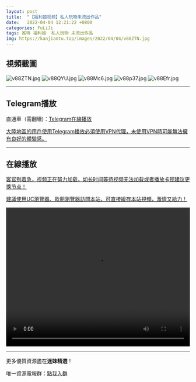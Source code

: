```yaml
---
layout: post
title:  "【福利姬视频】私人玩物未流出作品"
date:   2022-04-04 12:21:22 +0800
categories: FuLiJi
tags: 推特 福利姬  私人玩物 未流出作品
img: https://kanjiantu.top/images/2022/04/04/v88ZTN.jpg
---
```



## 視頻截圖

![v88ZTN.jpg](https://kanjiantu.top/images/2022/04/04/v88ZTN.jpg)
![v88QYU.jpg](https://kanjiantu.top/images/2022/04/04/v88QYU.jpg)
![v88Mc6.jpg](https://kanjiantu.top/images/2022/04/04/v88Mc6.jpg)
![v88p37.jpg](https://kanjiantu.top/images/2022/04/04/v88p37.jpg)
![v88Efr.jpg](https://kanjiantu.top/images/2022/04/04/v88Efr.jpg)

* * *
## Telegram播放

直通車（需翻墻)：[Telegram在線播放](https://t.me/mimeijingxuan/446)

<u>大陸地區的用戶使用Telegram播放必須使用VPN代理，未使用VPN時可能無法擁有良好的體驗感。</u> 
* * *
## 在線播放
<u>客官别着急，视频正在努力加载，如长时间等待视频无法加载或者播放卡顿建议更换节点！</u>

<u>建議使用UC瀏覽器、歐朋瀏覽器訪問本站，可直接緩存本站視頻，激情又給力！</u>
<center><video src="https://cdn.publer.io/uploads/videos/624a7424db279713e435d4fc/fa5c091315844dc91a1b7883b67ebdff.mp4" width="100%" height="380px" controls="controls"></video></center>

* * *
更多優質資源盡在**迷妹精選**！

唯一資源電報群：[點我入群](https://t.me/mimeijingxuan)


